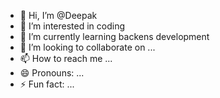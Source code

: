 - 👋 Hi, I’m @Deepak
- 👀 I’m interested in coding 
- 🌱 I’m currently learning backens development
- 💞️ I’m looking to collaborate on ...
- 📫 How to reach me ...
- 😄 Pronouns: ...
- ⚡ Fun fact: ...

<!---
Kamalbhai9798/Kamalbhai9798 is a ✨ special ✨ repository because its `README.md` (this file) appears on your GitHub profile.
You can click the Preview link to take a look at your changes.
--->

